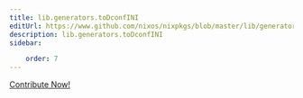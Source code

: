 ```yaml
---
title: lib.generators.toDconfINI
editUrl: https://www.github.com/nixos/nixpkgs/blob/master/lib/generators.nix#L126C6
description: lib.generators.toDconfINI
sidebar:

    order: 7
---
```


<a href="https://www.github.com/nixos/nixpkgs/blob/master/lib/generators.nix#L126C6">Contribute Now!</a>



